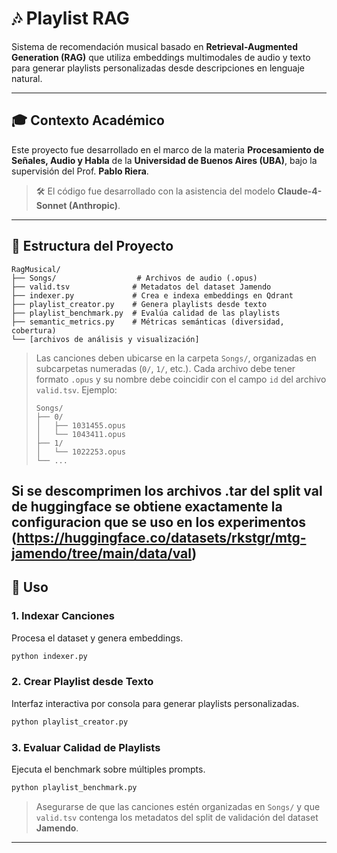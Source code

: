 # 🎶 Playlist RAG

Sistema de recomendación musical basado en **Retrieval-Augmented Generation (RAG)** que utiliza embeddings multimodales de audio y texto para generar playlists personalizadas desde descripciones en lenguaje natural.

---

## 🎓 Contexto Académico

Este proyecto fue desarrollado en el marco de la materia **Procesamiento de Señales, Audio y Habla** de la **Universidad de Buenos Aires (UBA)**, bajo la supervisión del Prof. **Pablo Riera**.

> 🛠️ El código fue desarrollado con la asistencia del modelo **Claude-4-Sonnet (Anthropic)**.

---

## 📁 Estructura del Proyecto

```
RagMusical/
├── Songs/                  # Archivos de audio (.opus)
├── valid.tsv              # Metadatos del dataset Jamendo
├── indexer.py             # Crea e indexa embeddings en Qdrant
├── playlist_creator.py    # Genera playlists desde texto
├── playlist_benchmark.py  # Evalúa calidad de las playlists
├── semantic_metrics.py    # Métricas semánticas (diversidad, cobertura)
└── [archivos de análisis y visualización]
```

> Las canciones deben ubicarse en la carpeta `Songs/`, organizadas en subcarpetas numeradas (`0/`, `1/`, etc.). Cada archivo debe tener formato `.opus` y su nombre debe coincidir con el campo `id` del archivo `valid.tsv`. Ejemplo:
>
> ```
> Songs/
> ├── 0/
> │   ├── 1031455.opus
> │   └── 1043411.opus
> ├── 1/
> │   └── 1022253.opus
> └── ...
> ```
Si se descomprimen los archivos .tar del split val de huggingface se obtiene exactamente la configuracion que se uso en los experimentos (https://huggingface.co/datasets/rkstgr/mtg-jamendo/tree/main/data/val)
---

## 🚀 Uso

### 1. Indexar Canciones
Procesa el dataset y genera embeddings.
```bash
python indexer.py
```

### 2. Crear Playlist desde Texto
Interfaz interactiva por consola para generar playlists personalizadas.
```bash
python playlist_creator.py
```

### 3. Evaluar Calidad de Playlists
Ejecuta el benchmark sobre múltiples prompts.
```bash
python playlist_benchmark.py
```

> Asegurarse de que las canciones estén organizadas en `Songs/` y que `valid.tsv` contenga los metadatos del split de validación del dataset **Jamendo**.

---
